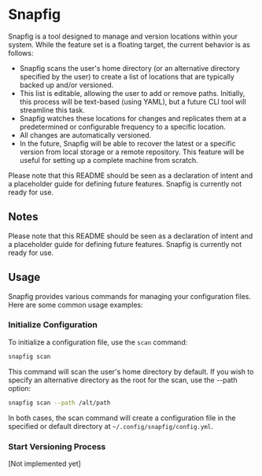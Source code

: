 # Snapfig

Snapfig is a tool designed to manage and version locations within your system. While the feature set is a floating target, the current behavior is as follows:

- Snapfig scans the user's home directory (or an alternative directory specified by the user) to create a list of locations that are typically backed up and/or versioned.
- This list is editable, allowing the user to add or remove paths. Initially, this process will be text-based (using YAML), but a future CLI tool will streamline this task.
- Snapfig watches these locations for changes and replicates them at a predetermined or configurable frequency to a specific location.
- All changes are automatically versioned.
- In the future, Snapfig will be able to recover the latest or a specific version from local storage or a remote repository. This feature will be useful for setting up a complete machine from scratch.

Please note that this README should be seen as a declaration of intent and a placeholder guide for defining future features. Snapfig is currently not ready for use.

## Notes

Please note that this README should be seen as a declaration of intent and a placeholder guide for defining future features. Snapfig is currently not ready for use.


## Usage

Snapfig provides various commands for managing your configuration files. Here are some common usage examples:

### Initialize Configuration

To initialize a configuration file, use the `scan` command:

```sh
snapfig scan
```

This command will scan the user's home directory by default. If you wish to specify an alternative directory as the root for the scan, use the --path option:

```sh
snapfig scan --path /alt/path
```

In both cases, the scan command will create a configuration file in the specified or default directory at `~/.config/snapfig/config.yml`.

### Start Versioning Process

[Not implemented yet]
